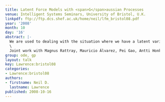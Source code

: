 ```yaml
---
title: Latent Force Models with <span>G</span>aussian Processes
venue: Intelligent Systems Seminars, University of Bristol, U.K.
linkpdf: ftp://ftp.dcs.shef.ac.uk/home/neil/lfm_bristol08.pdf
year: '2008'
month: 10
day: '16'
abstract: |-
  We are used to dealing with the situation where we have a latent variable. Often we assume this latent variable to be independently drawn from a distribution, e.g. probabilistic PCA or factor analysis. This simplification is often extended for temporal data where tractable Markovian independence assumptions are used (e.g. Kalman filters or hidden Markov models). In this talk we will consider the more general case where the latent variable is a forcing function in a differential equation model. We will firstly give a brief introduction to Gaussian processes, then we will show how for some simple ordinary differential equations the latent variable can be dealt with analytically for particular Gaussian process priors over the latent force. In this talk we will introduce the general framework, present results in systems biology.\
  \
  Joint work with Magnus Rattray, Mauricio Álvarez, Pei Gao, Antti Honkela, David Luengo, Guido Sanguinetti and Michalis K. Titsias.
group: ode, gp
layout: talk
key: Lawrence:bristol08
categories:
- Lawrence:bristol08
authors:
- firstname: Neil D.
  lastname: Lawrence
published: 2008-10-16
---
```

